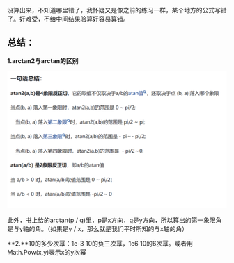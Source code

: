 没算出来，不知道哪里错了，我怀疑又是像之前的练习一样，某个地方的公式写错了。好难受，不给中间结果验算好容易算错。

## 总结：

**1.arctan2与arctan的区别**

![71604851632](总结.assets/1716048516327.png)

此外，书上给的arctan(p / q)里，p是x方向，q是y方向，所以算出的第一象限角是与y轴的角。（如果是y / x，那么就是我们平时所知的与x轴的角）

**2.**10的多少次幂：1e-3  10的负三次幂，1e6 10的6次幂。或者用Math.Pow(x,y)表示x的y次幂

